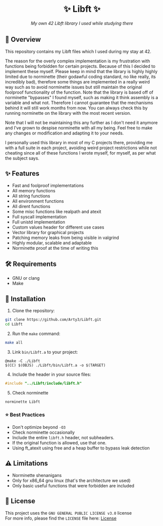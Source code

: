 <h1 align="center">✨ Libft ✨</h1>

<h6 align="center"><em>My own 42 Libft library I used while studying there</em></h6>

## 📝 Overview

This repository contains my Libft files which I used during my stay at 42.

The reason for the overly complex implementation is my frustration with functions being forbidden for certain projects. Because of this I decided to implement these myself. Please keep in mind that the library is highly highly limited due to norminette (their godawful coding standard, no like really, its incredibly bad), therefore some things are implemented in a really weird way such as to avoid norminette issues but still maintain the original foolproof functionality of the function. Note that the library is based off of norminette "bypasses" I found myself, such as making it think assembly is a variable and what not. Therefore I cannot guarantee that the mechanisms behind it will still work months from now. You can always check this by running norminette on the library with the most recent version.

Note that I will not be maintaining this any further as I don't need it anymore and I've grown to despise norminette with all my being. Feel free to make any changes or modification and adapting it to your needs.

I personally used this library in most of my C projects there, providing me with a full suite in each project, avoiding weird project restrictions while not cheating since all of these functions I wrote myself, for myself, as per what the subject says.

## ✨ Features

- Fast and foolproof implementations
- All memory functions
- All string functions
- All environment functions
- All dirent functions
- Some misc functions like realpath and atexit
- Full syscall implementation
- Full unistd implementation
- Custom values header for different use cases
- Vector library for graphical projects
- Patching memory leaks from being visible in valgrind
- Highly modular, scalable and adaptable
- Norminette proof at the time of writing this

## 🛠 Requirements

- GNU or clang
- Make

## 🚀 Installation

1. Clone the repository:

```sh
git clone https://github.com/Arty3/Libft.git
cd Libft
```

2. Run the `make` command:

```sh
make all
```

3. Link `bin/Libft.a` to your project:

```make
@make -C ./Libft
$(CC) $(OBJS) ./Libft/bin/Libft.a -o $(TARGET)
```

4. Include the header in your source files:

```cpp
#include "../Libft/include/libft.h"
```

5. Check norminette

```sh
norminette Libft
```

### ⭐ Best Practices

- Don't optimize beyond `-O3`
- Check norminette occasionally
- Include the entire `libft.h` header, not subheaders.
- If the original function is allowed, use that one.
- Using ft_atexit using free and a heap buffer to bypass leak detection

## ⚠ Limitations

- Norminette shenanigans
- Only for x86_64 gnu linux (that's the architecture we used)
- Only basic useful functions that were forbidden are included

## 📃 License
This project uses the `GNU GENERAL PUBLIC LICENSE v3.0` license
<br>
For more info, please find the `LICENSE` file here: [License](LICENSE)
